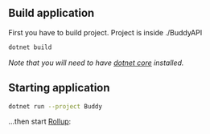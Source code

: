 ## Build application

First you have to build project. Project is inside ./BuddyAPI

```bash
dotnet build
```

*Note that you will need to have [dotnet core](https://docs.microsoft.com/en-us/dotnet/core/install/windows?tabs=net50) installed.*


## Starting application


```bash
dotnet run --project Buddy
```

...then start [Rollup](https://localhost:5001/swagger/index.html):
